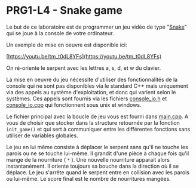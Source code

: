 # PRG1-L4 - Snake game

Le but de ce laboratoire est de programmer un jeu vidéo de
type "[Snake](https://fr.wikipedia.org/wiki/Snake_(genre_de_jeu_vidéo))" qui se 
joue à la console de votre ordinateur. 

Un exemple de mise en oeuvre est disponible ici: 

[https://youtu.be/tm_t0dL8YFs](https://youtu.be/tm_t0dL8YFs)

On ré-oriente le serpent avec les lettres a, s, d, et w du clavier. 

La mise en oeuvre du jeu nécessite d'utiliser des fonctionnalités de 
la console qui ne sont pas disponibles via le standard C++ mais
uniquement via des appels au système d'exploitation, et donc 
qui varient selon le systèmes. Ces appels sont fournis via 
les fichiers [console_io.h](./console_io.h) et [console_io.cpp](./console_io.cpp) 
qui fonctionnent sous unix et windows. 

Le fichier principal avec la boucle de jeu vous est fourni dans [main.cpp](main.cpp). 
A vous de choisir que stocker dans la structure retournée par la 
fonction `init_game()` et qui sert à communiquer entre les 
différentes fonctions sans utiliser de variables globales. 

Le jeu en lui même consiste à déplacer le serpent sans qu'il
ne touche les parois ou ne se touche lui-même. Il grandit d'une
pièce à chaque fois qu'il mange de la nourriture ( `*` ). 
Une nouvelle nourriture apparait alors instantanément. 
Il oriente toujours sa bouche dans la direction où il se 
déplace. Le jeu s'arrête quand le serpent entre en collision 
avec les parois ou lui-même. Le score final est le nombre 
de nourritures mangées. 
